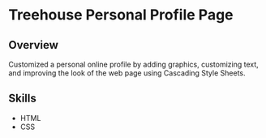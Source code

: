 # Treehouse Personal Profile Page

## Overview 
Customized a personal online profile by adding graphics, customizing text, and improving the look of the web page using Cascading Style Sheets.

## Skills
- HTML
- CSS


